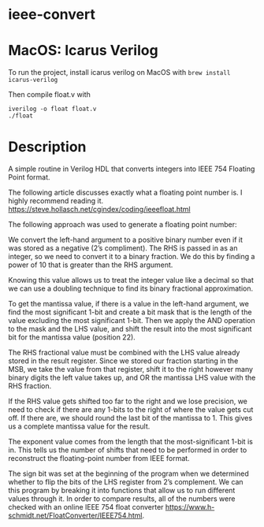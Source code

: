 # ieee-convert

# MacOS: Icarus Verilog

To run the project, install icarus verilog on MacOS with 
`brew install icarus-verilog`

Then compile float.v with
```
iverilog -o float float.v
./float
```

# Description 
A simple routine in Verilog HDL that converts integers into IEEE 754 Floating Point format.

The following article discusses exactly what a floating point number is. I highly recommend reading it. 
https://steve.hollasch.net/cgindex/coding/ieeefloat.html

The following approach was used to generate a floating point number: 

We convert the left-hand argument to a positive binary number even if it was stored as a negative (2’s compliment). The RHS is passed in as an integer, so we need to convert it to a binary fraction. We do this by finding a power of 10 that is greater than the RHS argument. 

Knowing this value allows us to treat the integer value like a decimal so that we can use a doubling technique to find its binary fractional approximation. 

To get the mantissa value, if there is a value in the left-hand argument, we find the most significant 1-bit and create a bit mask that is the length of the value excluding the most significant 1-bit. Then we apply the AND operation to the mask and the LHS value, and shift the result into the most significant bit for the mantissa value (position 22). 

The RHS fractional value must be combined with the LHS value already stored in the result register. Since we stored our fraction starting in the MSB, we take the value from that register, shift it to the right however many binary digits the left value takes up, and OR the mantissa LHS value with the RHS fraction. 

If the RHS value gets shifted too far to the right and we lose precision, we need to check if there are any 1-bits to the right of where the value gets cut off. If there are, we should round the last bit of the mantissa to 1. This gives us a complete mantissa value for the result. 

The exponent value comes from the length that the most-significant 1-bit is in. This tells us the number of shifts that need to be performed in order to reconstruct the floating-point number from IEEE format. 

The sign bit was set at the beginning of the program when we determined whether to flip the bits of the LHS register from 2’s complement. We can this program by breaking it into functions that allow us to run different values through it. In order to compare results, all of the numbers were checked with an online IEEE 754 float converter https://www.h-schmidt.net/FloatConverter/IEEE754.html.
